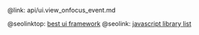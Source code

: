 @link: api/ui.view_onfocus_event.md

@seolinktop: [best ui framework](https://webix.com)
@seolink: [javascript library list](https://webix.com/widget/list/)